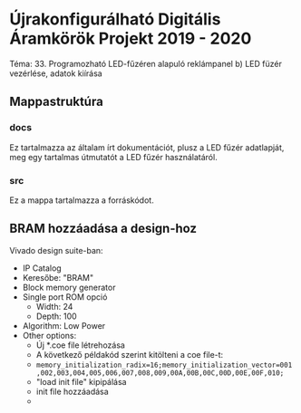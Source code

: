 # Újrakonfigurálható Digitális Áramkörök Projekt 2019 - 2020

Téma: 33. Programozható LED-fűzéren alapuló reklámpanel b) LED füzér vezérlése, adatok kiírása

## Mappastruktúra

### docs

Ez tartalmazza az általam írt dokumentációt, plusz a LED fűzér adatlapját, meg egy tartalmas útmutatót a LED fűzér használatáról.

### src

Ez a mappa tartalmazza a forráskódot. 

## BRAM hozzáadása a design-hoz

Vivado design suite-ban:
 - IP Catalog
 - Keresőbe: "BRAM"
 - Block memory generator
 - Single port ROM opció
   - Width: 24
   - Depth: 100
 - Algorithm: Low Power
 - Other options:
   - Új *.coe file létrehozása
   - A következő példakód szerint kitölteni a coe file-t:
   - ```memory_initialization_radix=16;memory_initialization_vector=001,002,003,004,005,006,007,008,009,00A,00B,00C,00D,00E,00F,010; ```
   - "load init file" kipipálása
   - init file hozzáadása
   - 
